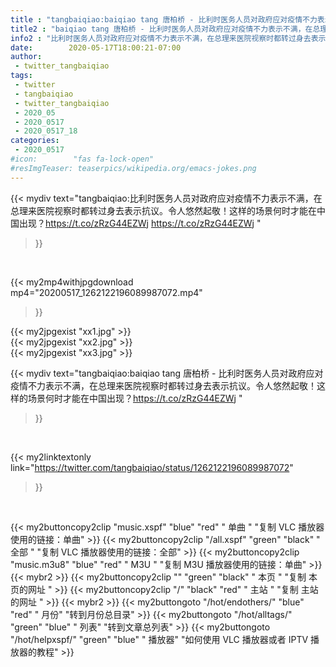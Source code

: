 ```yaml
---
title : "tangbaiqiao:baiqiao tang 唐柏桥 - 比利时医务人员对政府应对疫情不力表示不满，在总理来医院视察时都转过身去表示抗议。令人悠然起敬！这样的场景何时才能在中国出现？https://t.co/zRzG44EZWj "
title2 : "baiqiao tang 唐柏桥 - 比利时医务人员对政府应对疫情不力表示不满，在总理来医院视察时都转过身去表示抗议。令人悠然起敬！这样的场景何时才能在中国出现？https://t.co/zRzG44EZWj "
info2 : "比利时医务人员对政府应对疫情不力表示不满，在总理来医院视察时都转过身去表示抗议。令人悠然起敬！这样的场景何时才能在中国出现？https://t.co/zRzG44EZWj https://t.co/zRzG44EZWj "
date:        2020-05-17T18:00:21-07:00
author:
 - twitter_tangbaiqiao
tags:
 - twitter
 - tangbaiqiao
 - twitter_tangbaiqiao
 - 2020_05
 - 2020_0517
 - 2020_0517_18
categories:
 - 2020_0517
#icon:        "fas fa-lock-open"
#resImgTeaser: teaserpics/wikipedia.org/emacs-jokes.png
---
```


{{< mydiv text="tangbaiqiao:比利时医务人员对政府应对疫情不力表示不满，在总理来医院视察时都转过身去表示抗议。令人悠然起敬！这样的场景何时才能在中国出现？https://t.co/zRzG44EZWj https://t.co/zRzG44EZWj "
>}}
<br>


{{< my2mp4withjpgdownload mp4="20200517_1262122196089987072.mp4"
>}}

{{< my2jpgexist "xx1.jpg" >}}<br>
{{< my2jpgexist "xx2.jpg" >}}<br>
{{< my2jpgexist "xx3.jpg" >}}<br>



{{< mydiv text="tangbaiqiao:baiqiao tang 唐柏桥 - 比利时医务人员对政府应对疫情不力表示不满，在总理来医院视察时都转过身去表示抗议。令人悠然起敬！这样的场景何时才能在中国出现？https://t.co/zRzG44EZWj "
>}}
<br>

{{< my2linktextonly link="https://twitter.com/tangbaiqiao/status/1262122196089987072"
>}}


<br>

{{< my2buttoncopy2clip "music.xspf"        "blue"   "red"    " 单曲 "  "复制 VLC 播放器使用的链接：单曲" >}} {{< my2buttoncopy2clip "/all.xspf"         "green"  "black"  " 全部 "  "复制 VLC 播放器使用的链接：全部" >}} {{< my2buttoncopy2clip "music.m3u8"        "blue"   "red"    " M3U  "    "复制 M3U 播放器使用的链接：单曲" >}} {{< mybr2 >}} {{< my2buttoncopy2clip ""                  "green"  "black"  " 本页 "    "复制 本页的网址 " >}} {{< my2buttoncopy2clip "/"                 "black"  "red"    " 主站 "    "复制 主站的网址 " >}} {{< mybr2 >}} {{< my2buttongoto      "/hot/endothers/"   "blue"   "red"    " 月份"   "转到月份总目录" >}} {{< my2buttongoto      "/hot/alltags/"     "green"  "blue"   " 列表"   "转到文章总列表" >}} {{< my2buttongoto      "/hot/helpxspf/"    "green"  "blue"   " 播放器" "如何使用 VLC 播放器或者 IPTV 播放器的教程" >}} 
